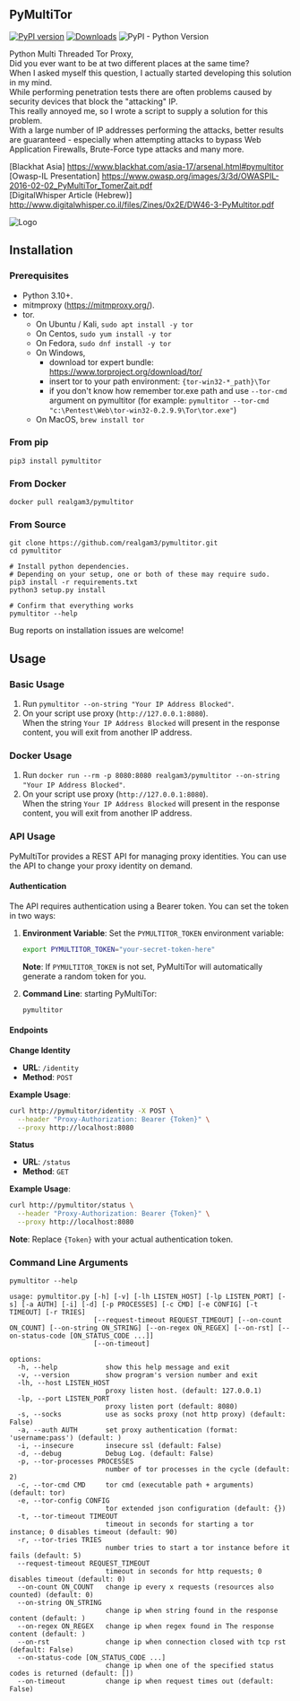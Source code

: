 ## PyMultiTor

[![PyPI version](https://img.shields.io/pypi/v/pymultitor)](https://pypi.org/project/pymultitor/)
[![Downloads](https://pepy.tech/badge/pymultitor)](https://pepy.tech/project/pymultitor)
![PyPI - Python Version](https://img.shields.io/pypi/pyversions/pymultitor)  

Python Multi Threaded Tor Proxy,  
Did you ever want to be at two different places at the same time?  
When I asked myself this question, I actually started developing this solution in my mind.  
While performing penetration tests there are often problems caused by security devices that block the "attacking" IP.  
This really annoyed me, so I wrote a script to supply a solution for this problem.  
With a large number of IP addresses performing the attacks, better results are guaranteed - especially when attempting
attacks to bypass Web Application Firewalls, Brute-Force type attacks and many more.

[Blackhat Asia] https://www.blackhat.com/asia-17/arsenal.html#pymultitor  
[Owasp-IL Presentation] https://www.owasp.org/images/3/3d/OWASPIL-2016-02-02_PyMultiTor_TomerZait.pdf  
[DigitalWhisper Article (Hebrew)] http://www.digitalwhisper.co.il/files/Zines/0x2E/DW46-3-PyMultitor.pdf

![Logo](https://raw.githubusercontent.com/realgam3/pymultitor/master/assets/img/pymultitor-logo.png)

## Installation

### Prerequisites

* Python 3.10+.
* mitmproxy (https://mitmproxy.org/).
* tor.
    * On Ubuntu / Kali, `sudo apt install -y tor`
    * On Centos, `sudo yum install -y tor`
    * On Fedora, `sudo dnf install -y tor`
    * On Windows,
        * download tor expert bundle: https://www.torproject.org/download/tor/
        * insert tor to your path environment: `{tor-win32-*_path}\Tor`
        * if you don't know how remember tor.exe path and use `--tor-cmd` argument on pymultitor (for
          example: `pymultitor --tor-cmd "c:\Pentest\Web\tor-win32-0.2.9.9\Tor\tor.exe"`)
    * On MacOS, `brew install tor`

### From pip

```shell
pip3 install pymultitor
```

### From Docker

```shell
docker pull realgam3/pymultitor
```

### From Source

```shell
git clone https://github.com/realgam3/pymultitor.git
cd pymultitor

# Install python dependencies.
# Depending on your setup, one or both of these may require sudo.
pip3 install -r requirements.txt
python3 setup.py install

# Confirm that everything works
pymultitor --help
```

Bug reports on installation issues are welcome!

## Usage

### Basic Usage

1. Run `pymultitor --on-string "Your IP Address Blocked"`.  
2. On your script use proxy (`http://127.0.0.1:8080`).  
   When the string `Your IP Address Blocked` will present in the response content, you will exit from another IP address.  

### Docker Usage

1. Run `docker run --rm -p 8080:8080 realgam3/pymultitor --on-string "Your IP Address Blocked"`.  
2. On your script use proxy (`http://127.0.0.1:8080`).  
   When the string `Your IP Address Blocked` will present in the response content, you will exit from another IP address.  

### API Usage

PyMultiTor provides a REST API for managing proxy identities. You can use the API to change your proxy identity on demand.

#### Authentication

The API requires authentication using a Bearer token. You can set the token in two ways:

1. **Environment Variable**: Set the `PYMULTITOR_TOKEN` environment variable:
   ```bash
   export PYMULTITOR_TOKEN="your-secret-token-here"
   ```
   **Note**: If `PYMULTITOR_TOKEN` is not set, PyMultiTor will automatically generate a random token for you.

2. **Command Line**: starting PyMultiTor:
   ```bash
   pymultitor
   ```

#### Endpoints

**Change Identity**
- **URL**: `/identity`
- **Method**: `POST`

**Example Usage**:
```bash
curl http://pymultitor/identity -X POST \
  --header "Proxy-Authorization: Bearer {Token}" \
  --proxy http://localhost:8080
```

**Status**
- **URL**: `/status`
- **Method**: `GET`

**Example Usage**:
```bash
curl http://pymultitor/status \
  --header "Proxy-Authorization: Bearer {Token}" \
  --proxy http://localhost:8080
```

**Note**: Replace `{Token}` with your actual authentication token.

### Command Line Arguments

```shell
pymultitor --help
```

```text
usage: pymultitor.py [-h] [-v] [-lh LISTEN_HOST] [-lp LISTEN_PORT] [-s] [-a AUTH] [-i] [-d] [-p PROCESSES] [-c CMD] [-e CONFIG] [-t TIMEOUT] [-r TRIES]
                     [--request-timeout REQUEST_TIMEOUT] [--on-count ON_COUNT] [--on-string ON_STRING] [--on-regex ON_REGEX] [--on-rst] [--on-status-code [ON_STATUS_CODE ...]]
                     [--on-timeout]

options:
  -h, --help            show this help message and exit
  -v, --version         show program's version number and exit
  -lh, --host LISTEN_HOST
                        proxy listen host. (default: 127.0.0.1)
  -lp, --port LISTEN_PORT
                        proxy listen port (default: 8080)
  -s, --socks           use as socks proxy (not http proxy) (default: False)
  -a, --auth AUTH       set proxy authentication (format: 'username:pass') (default: )
  -i, --insecure        insecure ssl (default: False)
  -d, --debug           Debug Log. (default: False)
  -p, --tor-processes PROCESSES
                        number of tor processes in the cycle (default: 2)
  -c, --tor-cmd CMD     tor cmd (executable path + arguments) (default: tor)
  -e, --tor-config CONFIG
                        tor extended json configuration (default: {})
  -t, --tor-timeout TIMEOUT
                        timeout in seconds for starting a tor instance; 0 disables timeout (default: 90)
  -r, --tor-tries TRIES
                        number tries to start a tor instance before it fails (default: 5)
  --request-timeout REQUEST_TIMEOUT
                        timeout in seconds for http requests; 0 disables timeout (default: 0)
  --on-count ON_COUNT   change ip every x requests (resources also counted) (default: 0)
  --on-string ON_STRING
                        change ip when string found in the response content (default: )
  --on-regex ON_REGEX   change ip when regex found in The response content (default: )
  --on-rst              change ip when connection closed with tcp rst (default: False)
  --on-status-code [ON_STATUS_CODE ...]
                        change ip when one of the specified status codes is returned (default: [])
  --on-timeout          change ip when request times out (default: False)
```
